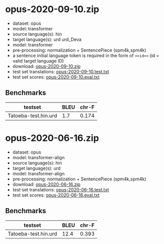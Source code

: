 # opus-2020-09-10.zip

* dataset: opus
* model: transformer
* source language(s): hin
* target language(s): urd urd_Deva
* model: transformer
* pre-processing: normalization + SentencePiece (spm4k,spm4k)
* a sentence initial language token is required in the form of `>>id<<` (id = valid target language ID)
* download: [opus-2020-09-10.zip](https://object.pouta.csc.fi/Tatoeba-MT-models/hin-urd/opus-2020-09-10.zip)
* test set translations: [opus-2020-09-10.test.txt](https://object.pouta.csc.fi/Tatoeba-MT-models/hin-urd/opus-2020-09-10.test.txt)
* test set scores: [opus-2020-09-10.eval.txt](https://object.pouta.csc.fi/Tatoeba-MT-models/hin-urd/opus-2020-09-10.eval.txt)

## Benchmarks

| testset               | BLEU  | chr-F |
|-----------------------|-------|-------|
| Tatoeba-test.hin.urd 	| 1.7 	| 0.174 |

# opus-2020-06-16.zip

* dataset: opus
* model: transformer-align
* source language(s): hin
* target language(s): urd
* model: transformer-align
* pre-processing: normalization + SentencePiece (spm4k,spm4k)
* download: [opus-2020-06-16.zip](https://object.pouta.csc.fi/Tatoeba-MT-models/hin-urd/opus-2020-06-16.zip)
* test set translations: [opus-2020-06-16.test.txt](https://object.pouta.csc.fi/Tatoeba-MT-models/hin-urd/opus-2020-06-16.test.txt)
* test set scores: [opus-2020-06-16.eval.txt](https://object.pouta.csc.fi/Tatoeba-MT-models/hin-urd/opus-2020-06-16.eval.txt)

## Benchmarks

| testset               | BLEU  | chr-F |
|-----------------------|-------|-------|
| Tatoeba-test.hin.urd 	| 12.4 	| 0.393 |

